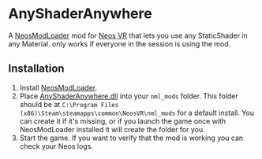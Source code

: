 # AnyShaderAnywhere

A [NeosModLoader](https://github.com/zkxs/NeosModLoader) mod for [Neos VR](https://neos.com/) that lets you use any StaticShader in any Material. only works if everyone in the session is using the mod.

## Installation
1. Install [NeosModLoader](https://github.com/zkxs/NeosModLoader).
1. Place [AnyShaderAnywhere.dll](https://github.com/eia485/NeosAnyShaderAnywhere/releases/latest/download/AnyShaderAnywhere.dll) into your `nml_mods` folder. This folder should be at `C:\Program Files (x86)\Steam\steamapps\common\NeosVR\nml_mods` for a default install. You can create it if it's missing, or if you launch the game once with NeosModLoader installed it will create the folder for you.
1. Start the game. If you want to verify that the mod is working you can check your Neos logs.
